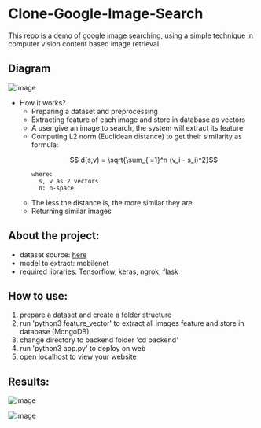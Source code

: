 # Clone-Google-Image-Search

This repo is a demo of google image searching, using a simple technique in computer vision content based image retrieval

## Diagram
![image](https://user-images.githubusercontent.com/106876168/209540082-75cf5a2a-0fd4-44e6-8073-f29e993df797.png)

* How it works?
  * Preparing a dataset and preprocessing
  * Extracting feature of each image and store in database as vectors
  * A user give an image to search, the system will extract its feature
  * Computing L2 norm (Euclidean distance) to get their similarity as formula:
    ```math
      d(s,v) = \sqrt{\sum_{i=1}^n (v_i - s_i)^2}
    ```
        where:
          s, v as 2 vectors
          n: n-space
   * The less the distance is, the more similar they are
   * Returning similar images
  
## About the project:
  - dataset source: [here](https://www.robots.ox.ac.uk/~vgg/data/flowers/102/index.html)
  - model to extract: mobilenet
  - required libraries: Tensorflow, keras, ngrok, flask
  
## How to use:
1. prepare a dataset and create a folder structure
2. run 'python3 feature_vector' to extract all images feature and store in database (MongoDB)
3. change directory to backend folder 'cd backend'
4. run 'python3 app.py' to deploy on web
5. open localhost to view your website
 
## Results:
![image](https://user-images.githubusercontent.com/106876168/209541095-902ec9ff-b1ba-478e-acd0-75d52e98b0b3.png)

![image](https://user-images.githubusercontent.com/106876168/209541128-e49f26fd-a167-4fe3-b881-ca93f5eab78a.png)



